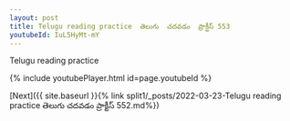 ```yaml
---
layout: post
title: Telugu reading practice  తెలుగు  చదవడం  ప్రాక్టీస్ 553
youtubeId: IuL5HyMt-mY
---
```

 
 
Telugu reading practice
 
 
 
 
 


{% include youtubePlayer.html id=page.youtubeId %}
 
[Next]({{ site.baseurl }}{% link  split1/_posts/2022-03-23-Telugu reading practice  తెలుగు  చదవడం  ప్రాక్టీస్ 552.md%})
 
